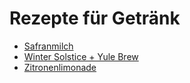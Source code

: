 Rezepte für Getränk
=====================

* [Safranmilch](Safranmilch.txt)
* [Winter Solstice + Yule Brew](Solstice+Yule_Brew.txt)
* [Zitronenlimonade](zitronenlimonade.md)
